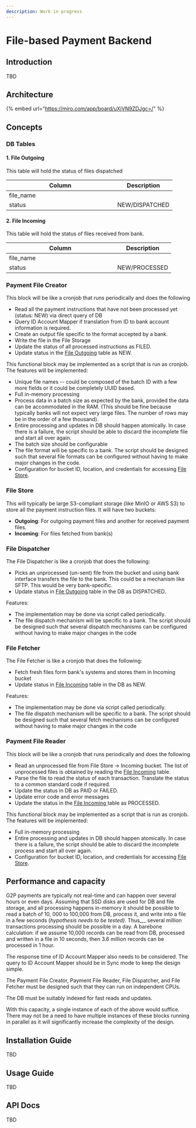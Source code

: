 ```yaml
---
description: Work in progress
---
```


# File-based Payment Backend

## Introduction

TBD

## Architecture

{% embed url="https://miro.com/app/board/uXjVN9ZDJgc=/" %}

## Concepts

### DB Tables

#### 1. File Outgoing

This table will hold the status of files dispatched

<table><thead><tr><th width="280">Column</th><th>Description</th></tr></thead><tbody><tr><td>file_name</td><td></td></tr><tr><td>status</td><td>NEW/DISPATCHED</td></tr></tbody></table>

#### 2. File Incoming

This table will hold the status of files received from bank.

<table><thead><tr><th width="280">Column</th><th>Description</th></tr></thead><tbody><tr><td>file_name</td><td></td></tr><tr><td>status</td><td>NEW/PROCESSED</td></tr></tbody></table>

### Payment File Creator

This block will be like a cronjob that runs periodically and does the following

* Read all the payment instructions that have not been processed yet (status: NEW) via direct query of DB
* Query ID Account Mapper if translation from ID to bank account information is required.
* Create an output file specific to the format accepted by a bank.
* Write the file in the File Storage
* Update the status of all processed instructions as FILED.
* Update status in the [File Outgoing](../g2p-payments-bridge.md#2.-file-outgoing) table as NEW.

This functional block may be implemented as a script that is run as cronjob. The features will be implemented:

* Unique file names -- could be composed of the batch ID with a few more fields or it could be completely UUID based.
* Full in-memory processing
* Process data in a batch size as expected by the bank, provided the data can be accommodated in the RAM. (This should be fine because typically banks will not expect very large files. The number of rows may be in the order of a few thousand).
* Entire processing and updates in DB should happen atomically. In case there is a failure, the script should be able to discard the incomplete file and start all over again.
* The batch size should be configurable
* The file format will be specific to a bank. The script should be designed such that several file formats can be configured without having to make major changes in the code.
* Configuration for bucket ID, location, and credentials for accessing [File Store](../g2p-payments-bridge.md#file-store).

### File Store

This will typically be large S3-compliant storage (like MinIO or AWS S3) to store all the payment instruction files. It will have two buckets:

* **Outgoing**: For outgoing payment files and another for received payment files.
* **Incoming**: For files fetched from bank(s)

### File Dispatcher

The File Dispatcher is like a cronjob that does the following:

* Picks an unprocessed (un-sent) file from the bucket and using bank interface transfers the file to the bank. This could be a mechanism like SFTP. This would be very bank-specific.
* Update status in [File Outgoing](../g2p-payments-bridge.md#2.-file-outgoing) table in the DB as DISPATCHED.

Features:

* The implementation may be done via script called periodically.
* The file dispatch mechanism will be specific to a bank. The script should be designed such that several dispatch mechanisms can be configured without having to make major changes in the code

### File Fetcher

The File Fetcher is like a cronjob that does the following:

* Fetch fresh files form bank's systems and stores them in Incoming bucket
* Update status in [File Incoming](../g2p-payments-bridge.md#3.-file-incoming) table in the DB as NEW.

Features:

* The implementation may be done via script called periodically.
* The file dispatch mechanism will be specific to a bank. The script should be designed such that several fetch mechanisms can be configured without having to make major changes in the code

### Payment File Reader

This block will be like a cronjob that runs periodically and does the following

* Read an unprocessed file from File Store -> Incoming bucket. The list of unprocessed files is obtained by reading the [File Incoming](../g2p-payments-bridge.md#3.-file-incoming) table.
* Parse the file to read the status of each transaction. Translate the status to a common standard code if required.
* Update the status in DB as PAID or FAILED.
* Update error code and error messages
* Update the status in the [File Incoming ](../g2p-payments-bridge.md#3.-file-incoming)table as PROCESSED.

This functional block may be implemented as a script that is run as cronjob. The features will be implemented:

* Full in-memory processing
* Entire processing and updates in DB should happen atomically. In case there is a failure, the script should be able to discard the incomplete process and start all over again.
* Configuration for bucket ID, location, and credentials for accessing [File Store](../g2p-payments-bridge.md#file-store).

## Performance and capacity

G2P payments are typically not real-time and can happen over several hours or even days. Assuming that SSD disks are used for DB and file storage, and all processing happens in-memory it should be possible to read a batch of 10, 000 to 100,000 from DB, process it, and write into a file in a few seconds (_hypothesis needs to be tested)._ Thus\_,\_ several million transactions processing should be possible in a day. A barebone calculation: if we assume 10,000 records can be read from DB, processed and written in a file in 10 seconds, then 3.6 million records can be processed in 1 hour.

The response time of ID Account Mapper also needs to be considered. The query to ID Account Mapper should be in Sync mode to keep the design simple.

The Payment File Creator, Payment File Reader, File Dispatcher, and File Fetcher must be designed such that they can run on independent CPUs.

The DB must be suitably indexed for fast reads and updates.

With this capacity, a single instance of each of the above would suffice. There may not be a need to have multiple instances of these blocks running in parallel as it will significantly increase the complexity of the design.

## Installation Guide

TBD

## Usage Guide

TBD

## API Docs

TBD
